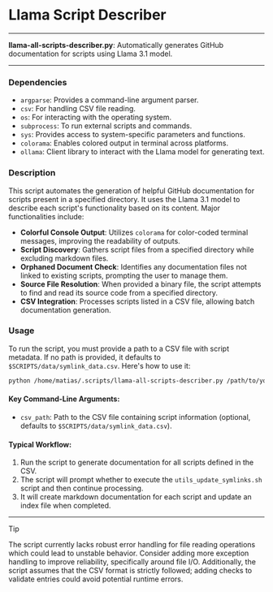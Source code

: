 # Llama Script Describer

---

**llama-all-scripts-describer.py**: Automatically generates GitHub documentation for scripts using Llama 3.1 model.

---

### Dependencies

- `argparse`: Provides a command-line argument parser.
- `csv`: For handling CSV file reading.
- `os`: For interacting with the operating system.
- `subprocess`: To run external scripts and commands.
- `sys`: Provides access to system-specific parameters and functions.
- `colorama`: Enables colored output in terminal across platforms.
- `ollama`: Client library to interact with the Llama model for generating text.

### Description

This script automates the generation of helpful GitHub documentation for scripts present in a specified directory. It uses the Llama 3.1 model to describe each script's functionality based on its content. Major functionalities include:

- **Colorful Console Output**: Utilizes `colorama` for color-coded terminal messages, improving the readability of outputs.
- **Script Discovery**: Gathers script files from a specified directory while excluding markdown files.
- **Orphaned Document Check**: Identifies any documentation files not linked to existing scripts, prompting the user to manage them.
- **Source File Resolution**: When provided a binary file, the script attempts to find and read its source code from a specified directory.
- **CSV Integration**: Processes scripts listed in a CSV file, allowing batch documentation generation.

### Usage

To run the script, you must provide a path to a CSV file with script metadata. If no path is provided, it defaults to `$SCRIPTS/data/symlink_data.csv`. Here's how to use it:

```bash
python /home/matias/.scripts/llama-all-scripts-describer.py /path/to/your/csv_file.csv
```

#### Key Command-Line Arguments:

- `csv_path`: Path to the CSV file containing script information (optional, defaults to `$SCRIPTS/data/symlink_data.csv`).

#### Typical Workflow:

1. Run the script to generate documentation for all scripts defined in the CSV.
2. The script will prompt whether to execute the `utils_update_symlinks.sh` script and then continue processing.
3. It will create markdown documentation for each script and update an index file when completed.

---

> [!TIP]  
> The script currently lacks robust error handling for file reading operations which could lead to unstable behavior. Consider adding more exception handling to improve reliability, specifically around file I/O. Additionally, the script assumes that the CSV format is strictly followed; adding checks to validate entries could avoid potential runtime errors.